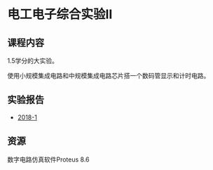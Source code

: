 # 电工电子综合实验II

## 课程内容

1.5学分的大实验。

使用小规模集成电路和中规模集成电路芯片搭一个数码管显示和计时电路。

## 实验报告

- [2018-1](./2018-1.zip)

## 资源

数字电路仿真软件Proteus 8.6




